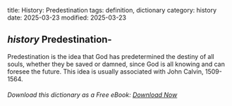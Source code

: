 title: History: Predestination
tags: definition, dictionary
category: history
date: 2025-03-23
modified: 2025-03-23

## _history_  Predestination-
Predestination is the idea that God has
  predetermined the destiny of all souls, whether they be saved or
  damned, since God is all knowing and can foresee the future.   This
  idea is usually associated with John Calvin,   1509-
1564.




###### Download *this* dictionary as a Free eBook: [Download Now]({static}static/SerfHistoryDictionary.pdf)


